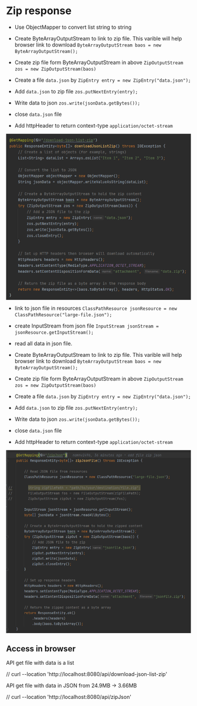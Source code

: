 # Zip response

- Use ObjectMapper to convert list string to string

- Create ByteArrayOutputStream to link to zip file. This varible will help browser link to download `ByteArrayOutputStream baos = new ByteArrayOutputStream();`

- Create zip file form ByteArrayOutputStream in above `ZipOutputStream zos = new ZipOutputStream(baos)`

- Create a file `data.json` by `ZipEntry entry = new ZipEntry("data.json");`

- Add `data.json` to zip file `zos.putNextEntry(entry);`

- Write data to json `zos.write(jsonData.getBytes());`

- close `data.json` file

- Add httpHeader to return context-type `application/octet-stream`

<img src="blog/java/img/zipResponse1.png" style="display: block; margin-right: auto; margin-left: auto;">


- link to json file in resources `ClassPathResource jsonResource = new ClassPathResource("large-file.json");`

- create InputStream from json file `InputStream jsonStream = jsonResource.getInputStream();`

- read all data in json file.

- Create ByteArrayOutputStream to link to zip file. This varible will help browser link to download `ByteArrayOutputStream baos = new ByteArrayOutputStream();`

- Create zip file form ByteArrayOutputStream in above `ZipOutputStream zos = new ZipOutputStream(baos)`

- Create a file `data.json` by `ZipEntry entry = new ZipEntry("data.json");`

- Add `data.json` to zip file `zos.putNextEntry(entry);`

- Write data to json `zos.write(jsonData.getBytes());`

- close `data.json` file

- Add httpHeader to return context-type `application/octet-stream`

<img src="blog/java/img/zipResponse2.png" style="display: block; margin-right: auto; margin-left: auto;">



## Access in browser

API get file with data is a list

// curl --location 'http://localhost:8080/api/download-json-list-zip'


API get file with data in JSON from 24.9MB -> 3.66MB

// curl --location 'http://localhost:8080/api/zipJson'


